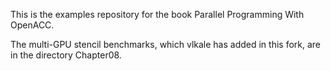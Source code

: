 This is the examples repository for the book Parallel Programming With OpenACC.

The multi-GPU stencil benchmarks, which vlkale has added in this fork, are in the directory Chapter08.


